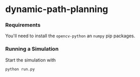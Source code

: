 # dynamic-path-planning

### Requirements
You'll need to install the `opencv-python` an `numpy` pip packages.

### Running a Simulation
Start the simulation with 
```
python run.py
```
